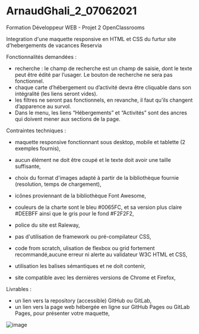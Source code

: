 # ArnaudGhali_2_07062021
Formation Développeur WEB - Projet 2
OpenClassrooms

Integration d'une maquette responsive en HTML et CSS du furtur site d'hebergements de vacances Reservia

Fonctionnalités demandées :
- recherche : le champ de recherche est un champ de saisie, dont le texte peut être édité par l’usager. Le bouton de recherche ne sera pas fonctionnel.
- chaque carte d’hébergement ou d’activité devra être cliquable dans son intégralité (les liens seront vides).
- les filtres ne seront pas fonctionnels, en revanche, il faut qu’ils changent d’apparence au survol.
- Dans le menu, les liens “Hébergements” et “Activités” sont des ancres qui doivent mener aux sections de la page.

Contraintes techniques :
- maquette responsive fonctionnant sous desktop, mobile et tablette (2 exemples fournis), 
- aucun élément ne doit être coupé et le texte doit avoir une taille suffisante,
- choix du format d'images adapté à partir de la bibliothèque fournie (resolution, temps de chargement),
- icônes proviennant de la bibliothèque Font Awesome,
- couleurs de la charte sont le bleu #0065FC, et sa version plus claire #DEEBFF ainsi que le gris pour le fond #F2F2F2,
- police du site est Raleway,

- pas d'utilisation de framework ou pré-compilateur CSS,
- code from scratch, ulisation de flexbox ou grid fortement recommandé,aucune erreur ni alerte au validateur W3C HTML et CSS,
- utilisation les balises sémantiques et ne doit contenir,
- site compatible avec les dernières versions de Chrome et Firefox,

Livrables :
- un lien vers la repository (accessible) GitHub ou GitLab,
- un lien vers la page web hébergée en ligne sur GitHub Pages ou GitLab Pages, pour présenter votre maquette,

![image](https://user-images.githubusercontent.com/85293544/122744214-1420a100-d288-11eb-8a85-5dc0f5032a9c.png)


